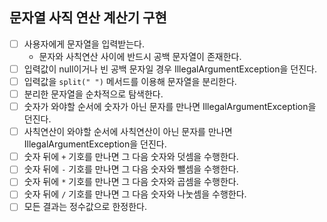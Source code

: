 ## 문자열 사직 연산 계산기 구현
- [ ] 사용자에게 문자열을 입력받는다.
  - 문자와 사칙연산 사이에 반드시 공백 문자열이 존재한다.
- [ ] 입력값이 null이거나 빈 공백 문자일 경우 IllegalArgumentException을 던진다.
- [ ] 입력값을 `split(" ")` 메서드를 이용해 문자열을 분리한다.
- [ ] 분리한 문자열을 순차적으로 탐색한다.
- [ ] 숫자가 와야할 순서에 숫자가 아닌 문자를 만나면 IllegalArgumentException을 던진다.
- [ ] 사칙연산이 와야할 순서에 사칙연산이 아닌 문자를 만나면 IllegalArgumentException을 던진다.
- [ ] 숫자 뒤에 `+` 기호를 만나면 그 다음 숫자와 덧셈을 수행한다.
- [ ] 숫자 뒤에 `-` 기호를 만나면 그 다음 숫자와 뺄셈을 수행한다.
- [ ] 숫자 뒤에 `*` 기호를 만나면 그 다음 숫자와 곱셈을 수행한다.
- [ ] 숫자 뒤에 `/` 기호를 만나면 그 다음 숫자와 나눗셈을 수행한다.
- [ ] 모든 결과는 정수값으로 한정한다.